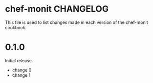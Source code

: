 # chef-monit CHANGELOG

This file is used to list changes made in each version of the chef-monit cookbook.

# 0.1.0

Initial release.

- change 0
- change 1

